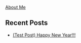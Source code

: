 [About Me](./about)

## Recent Posts

*   [(Test Post) Happy New Year!!!](https://genecromarx.github.io/happy-new-year)
